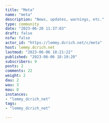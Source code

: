 ```yaml
---
title: "Meta" 
name: "meta"
description: "News, updates, warnings, etc."
type: community
date: "2023-06-20 11:37:03"
draft: false
nsfw: false
actor_id: "https://lemmy.dcrich.net/c/meta"
host: lemmy.dcrich.net
lastmod: "2023-06-06 18:21:22"
published: "2023-06-06 18:19:20"
subscribers: 9
posts: 2
comments: 22
weight: 2
dau: 2
wau: 3
mau: 8
instances:
- "lemmy_dcrich_net"
tags: 
- "lemmy_dcrich_net"

---
```

